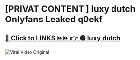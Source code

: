 
 # [PRIVAT CONTENT ] luxy dutch Onlyfans Leaked q0ekf

## <h2><a href="https://clipsfans.com/luxy_dutch&ref=git">🔗 Click to LINKS ⏩⏩ 👉 🟢 luxy dutch </a></h2>

<a href="https://clipsfans.com/luxy_dutch&ref=git" rel="nofollow" data-target="animated-image.originalLink"><img src="https://i.ibb.co.com/xMMVF88/686577567.gif" alt="Viral Video Original" style="max-width: 100%; display: inline-block;" data-target="animated-image.originalImage"></a>

